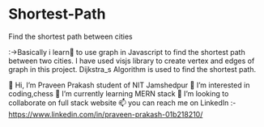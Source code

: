 # Shortest-Path

Find the shortest path between cities


:->Basically i learn🙂 to use graph in Javascript to find the shortest path between two cities.
I have used visjs library to create vertex and edges of graph in this project.
Dijkstra_s Algorithm is used to find the shortest path.


👋 Hi, I’m Praveen Prakash student of NIT Jamshedpur
👀 I’m interested in coding,chess
🌱 I’m currently learning MERN stack
💞️ I’m looking to collaborate on full stack website
📫 you can reach me on LinkedIn :-https://www.linkedin.com/in/praveen-prakash-01b218210/
